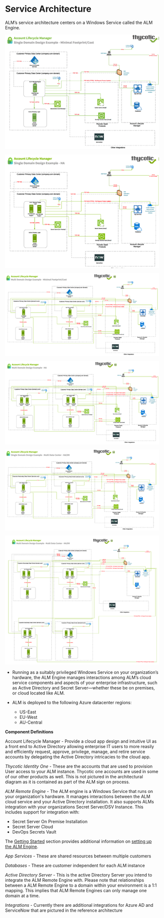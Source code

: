 ﻿[title]: # (Service Architecture)
[tags]: # (Account Lifecycle Manager,ALM,Active Directory,)
[priority]: # (8000)

# Service Architecture

ALM’s service architecture centers on a Windows Service called the ALM Engine.

![architecture1](images/almsa1.png)

![architecture2](images/almsa2.png)

![architecture3](images/almsa3.png)

![architecture4](images/almsa4.png)

![architecture5](images/almsa5.png)

![architecture6](images/almsa6.png)

* Running as a suitably privileged Windows Service on your organization’s hardware, the ALM Engine manages interactions among ALM’s cloud service components and aspects of your enterprise infrastructure, such as Active Directory and Secret Server—whether these be on premises, or cloud located like ALM.

* ALM is deployed to the following Azure datacenter regions:
    * US-East
    * EU-West
    * AU-Central

**Component Definitions**

Account Lifecycle Manager - Provide a cloud app design and intuitive UI as a front end to Active Directory
allowing enterprise IT users to more reasily and efficiently request, approve, privilege, manage, and retire service
accounts by delegating the Active Directory intricacies to the cloud app.

*Thycotic Identity One* - These are the accounts that are used to provision User access to your ALM instance. Thycotic one accounts are used in some of our other products as well. This is not pictured in the architectural
diagram as it is contained as part of the ALM sign on process.

*ALM Remote Engine* - The ALM engine is a Windows Service that runs on your organization's hardware. It
manages interactions between the ALM cloud service and your Active Directory installation. It also supports ALMs
integration with your organizations Secret Server/DSV Instance. This includes support for integration with:
* Secret Server On Premise Installation
* Secret Server Cloud
* DevOps Secrets Vault

The [Getting Started](../get-started/) section provides additional information on [setting up the ALM Engine](../get-started/setup-alm-engine/).

*App Services* - These are shared resources between multiple customers

*Databases* - These are customer independent for each ALM instance

*Active Directory Server* - This is the active Directory Server you intend to integrate the ALM Remote Engine with. Please note that relationships between a ALM Remote Engine to a domain within your environment is a 1:1
mapping. This implies that ALM Remote Engines can only manage one domain at a time.

*Integrations* - Currently there are additional integrations for Azure AD and ServiceNow that are pictured in the
reference architecture
